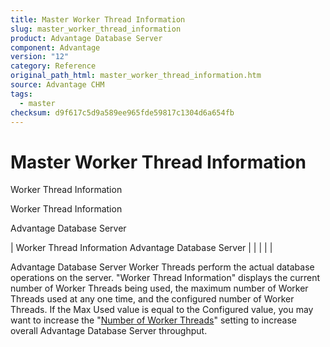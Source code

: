 ```yaml
---
title: Master Worker Thread Information
slug: master_worker_thread_information
product: Advantage Database Server
component: Advantage
version: "12"
category: Reference
original_path_html: master_worker_thread_information.htm
source: Advantage CHM
tags:
  - master
checksum: d9f617c5d9a589ee965fde59817c1304d6a654fb
---
```


# Master Worker Thread Information

Worker Thread Information

Worker Thread Information

Advantage Database Server

| Worker Thread Information  Advantage Database Server |  |  |  |  |

Advantage Database Server Worker Threads perform the actual database operations on the server. "Worker Thread Information" displays the current number of Worker Threads being used, the maximum number of Worker Threads used at any one time, and the configured number of Worker Threads. If the Max Used value is equal to the Configured value, you may want to increase the "[Number of Worker Threads](master_number_of_worker_threads_t_.md)" setting to increase overall Advantage Database Server throughput.
